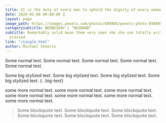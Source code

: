 ```yaml
---
title: It is the duty of every man to uphold the dignity of every woman
date: 2020-05-08 00:00:00 Z
layout: page
image_path: https://images.pexels.com/photos/698885/pexels-photo-698885.jpeg?auto=compress&cs=tinysrgb&dpr=1&w=500
categorysubtitle: WEDNESDAY | "HUSBAND"
subtitle: Remarkably solid mean them very seen she she use totally written the observe
  pressed
link: "/single.html"
author: Michael Sheerin
---
```


Some normal text. Some normal text. Some normal text. Some normal text. Some normal text.
<br>

Some big stylized text. Some big stylized text. Some big stylized text. Some big stylized text.
{: .big-text}
<br>

some more normal text. some more normal text. some more normal text. some more normal text. some more normal text. some more normal text. some more normal text.
<br>

> Some blockquote text. Some blockquote text. Some blockquote text. Some blockquote text. Some blockquote text. Some blockquote text.